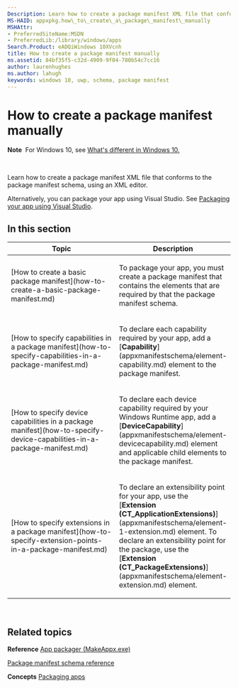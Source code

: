 ```yaml
---
Description: Learn how to create a package manifest XML file that conforms to the package manifest schema, using an XML editor.
MS-HAID: appxpkg.how\_to\_create\_a\_package\_manifest\_manually
MSHAttr:
- PreferredSiteName:MSDN
- PreferredLib:/library/windows/apps
Search.Product: eADQiWindows 10XVcnh
title: How to create a package manifest manually
ms.assetid: 84bf35f5-c32d-4909-9f04-780b54c7cc16
author: laurenhughes
ms.author: lahugh
keywords: windows 10, uwp, schema, package manifest
---
```


# How to create a package manifest manually


**Note**  For Windows 10, see [What's different in Windows 10.](uapmanifestschema/what-s-changed-in-windows-10.md)

 

Learn how to create a package manifest XML file that conforms to the package manifest schema, using an XML editor.

Alternatively, you can package your app using Visual Studio. See [Packaging your app using Visual Studio](https://msdn.microsoft.com/windows/uwp/packaging/index).

## In this section


<table>
<colgroup>
<col width="50%" />
<col width="50%" />
</colgroup>
<thead>
<tr class="header">
<th>Topic</th>
<th>Description</th>
</tr>
</thead>
<tbody>
<tr class="odd">
<td><p>[How to create a basic package manifest](how-to-create-a-basic-package-manifest.md)</p></td>
<td><p>To package your app, you must create a package manifest that contains the elements that are required by that the package manifest schema.</p></td>
</tr>
<tr class="even">
<td><p>[How to specify capabilities in a package manifest](how-to-specify-capabilities-in-a-package-manifest.md)</p></td>
<td><p>To declare each capability required by your app, add a [<strong>Capability</strong>](appxmanifestschema/element-capability.md) element to the package manifest.</p></td>
</tr>
<tr class="odd">
<td><p>[How to specify device capabilities in a package manifest](how-to-specify-device-capabilities-in-a-package-manifest.md)</p></td>
<td><p>To declare each device capability required by your Windows Runtime app, add a [<strong>DeviceCapability</strong>](appxmanifestschema/element-devicecapability.md) element and applicable child elements to the package manifest.</p></td>
</tr>
<tr class="even">
<td><p>[How to specify extensions in a package manifest](how-to-specify-extension-points-in-a-package-manifest.md)</p></td>
<td><p>To declare an extensibility point for your app, use the [<strong>Extension (CT_ApplicationExtensions)</strong>](appxmanifestschema/element-1-extension.md) element. To declare an extensibility point for the package, use the [<strong>Extension (CT_PackageExtensions)</strong>](appxmanifestschema/element-extension.md) element.</p></td>
</tr>
</tbody>
</table>

 

## Related topics


**Reference**
[App packager (MakeAppx.exe)](https://msdn.microsoft.com/library/windows/desktop/hh446767)

[Package manifest schema reference](appxmanifestschema/schema-root.md)

**Concepts**
[Packaging apps](https://msdn.microsoft.com/windows/uwp/packaging/index)

 

 



